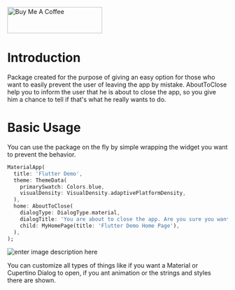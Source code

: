 <a href="https://www.buymeacoffee.com/rodrigobastosv" target="_blank"><img src="https://cdn.buymeacoffee.com/buttons/v2/default-yellow.png" alt="Buy Me A Coffee" style="height: 60px !important;width: 217px !important;" ></a>

#  Introduction

Package created for the purpose of giving an easy option for those who want to easily prevent the user of leaving the app by mistake. AboutToClose help you to inform the user that he is about to close the app, so you give him a chance to tell if that's what he really wants to do.

# Basic Usage

You can use the package on the fly by simple wrapping the widget you want to prevent the behavior.

```dart
MaterialApp(
  title: 'Flutter Demo',
  theme: ThemeData(
    primarySwatch: Colors.blue,
    visualDensity: VisualDensity.adaptivePlatformDensity,
  ),
  home: AboutToClose(
    dialogType: DialogType.material,
    dialogTitle: 'You are about to close the app. Are you sure you want to leave?',
    child: MyHomePage(title: 'Flutter Demo Home Page'),
  ),
);
```

![enter image description here](https://s7.gifyu.com/images/Peek-03-06-2020-22-23.gif)

You can customize all types of things like if you want a Material or Cupertino Dialog to open, if you ant animation or the strings and styles there are shown.

